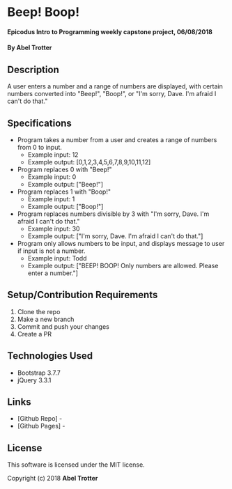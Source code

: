 # Beep! Boop!

#### Epicodus Intro to Programming weekly capstone project, 06/08/2018

#### By Abel Trotter

## Description

A user enters a number and a range of numbers are displayed, with certain numbers converted into "Beep!", "Boop!", or "I'm sorry, Dave. I'm afraid I can't do that."

## Specifications

* Program takes a number from a user and creates a range of numbers from 0 to input.
  * Example input: 12
  * Example output: [0,1,2,3,4,5,6,7,8,9,10,11,12]
* Program replaces 0 with "Beep!"
  * Example input: 0
  * Example output: ["Beep!"]
* Program replaces 1 with "Boop!"
  * Example input: 1
  * Example output: ["Boop!"]
* Program replaces numbers divisible by 3 with "I'm sorry, Dave. I'm afraid I can't do that."
  * Example input: 30
  * Example output: ["I'm sorry, Dave. I'm afraid I can't do that."]
* Program only allows numbers to be input, and displays message to user if input is not a number.
  * Example input: Todd
  * Example output: ["BEEP! BOOP! Only numbers are allowed. Please enter a number."]

## Setup/Contribution Requirements

1. Clone the repo
1. Make a new branch
1. Commit and push your changes
1. Create a PR

## Technologies Used

* Bootstrap 3.7.7
* jQuery 3.3.1

## Links

* [Github Repo] - 
* [Github Pages] - 

## License

This software is licensed under the MIT license.

Copyright (c) 2018 **Abel Trotter**